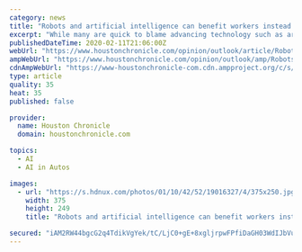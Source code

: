 ```yaml
---
category: news
title: "Robots and artificial intelligence can benefit workers instead of hurting them if we address inequality today [Opinion]"
excerpt: "While many are quick to blame advancing technology such as artificial intelligence, the real problem is how that technology is deployed ... has been using the suburbs of Houston to test its autonomous grocery delivery service. In this age of driverless cars, we’re spending less time celebrating the freedom technology brings and more time ..."
publishedDateTime: 2020-02-11T21:06:00Z
webUrl: "https://www.houstonchronicle.com/opinion/outlook/article/Robots-and-artificial-intelligence-can-benefit-15047970.php"
ampWebUrl: "https://www.houstonchronicle.com/opinion/outlook/amp/Robots-and-artificial-intelligence-can-benefit-15047970.php"
cdnAmpWebUrl: "https://www-houstonchronicle-com.cdn.ampproject.org/c/s/www.houstonchronicle.com/opinion/outlook/amp/Robots-and-artificial-intelligence-can-benefit-15047970.php"
type: article
quality: 35
heat: 35
published: false

provider:
  name: Houston Chronicle
  domain: houstonchronicle.com

topics:
  - AI
  - AI in Autos

images:
  - url: "https://s.hdnux.com/photos/01/10/42/52/19016327/4/375x250.jpg"
    width: 375
    height: 249
    title: "Robots and artificial intelligence can benefit workers instead of hurting them if we address inequality today [Opinion]"

secured: "iAM2RW44bgcG2q4TdikVgYek/tC/LjC0+gE+8xgljrpwFPfiDaGH03WdIJbVuZV3408+ltMpCbMUanQlZNR2ubTLz7p6jubvcjUFhrR3IODy80pywa0s4Zf74DYaDXgpMa1Rjs8X7d/bwkCMU2TAiuj9aBI2AcoHXB++Z/e5LPJ8SLnQNnrXt4qh1adRDnEhNx++kk8Vd0EM3gbBYlbV81IKNPkpg46xfTIVAeyPeT8YGPA8avGtap0UVlO2OW8Fwyee9l/rdZUaVSGrRM8lnioFrDP2QPxmYFNmfPF/K28kyGE9hYu1AR/ecvVLx9dF;vbIe/urOXW1oZuNKChg2Bg=="
---
```


